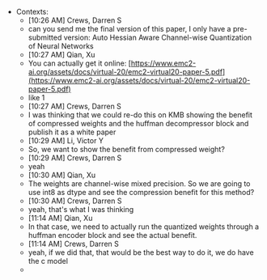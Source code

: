 - Contexts:
	- [10:26 AM] Crews, Darren S
	- can you send me the final version of this paper, I only have a pre-submitted version: Auto Hessian Aware Channel-wise Quantization of Neural
	  Networks
	- [10:27 AM] Qian, Xu
	- You can actually get it online: [https://www.emc2-ai.org/assets/docs/virtual-20/emc2-virtual20-paper-5.pdf](https://www.emc2-ai.org/assets/docs/virtual-20/emc2-virtual20-paper-5.pdf)
	- like 1
	- [10:27 AM] Crews, Darren S
	- I was thinking that we could re-do this on KMB showing the benefit of compressed weights and the huffman decompressor block and publish it as a white paper
	- [10:29 AM] Li, Victor Y
	- So, we want to show the benefit from compressed weight?
	- [10:29 AM] Crews, Darren S
	- yeah
	- [10:30 AM] Qian, Xu
	- The weights are channel-wise mixed precision. So we are going to use int8 as dtype and see the compression benefit for this method?
	- [10:30 AM] Crews, Darren S
	- yeah, that's what I was thinking
	- [11:14 AM] Qian, Xu
	- In that case, we need to actually run the quantized weights through a huffman encoder block and see the actual benefit.
	- [11:14 AM] Crews, Darren S
	- yeah, if we did that, that would be the best way to do it, we do have the c model
	-